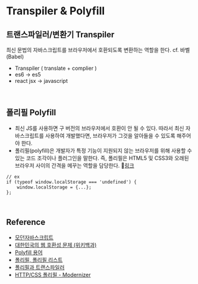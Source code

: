 # Transpiler & Polyfill

## 트랜스파일러/변환기 Transpiler
최신 문법의 자바스크립트를 브라우저에서 호환되도록 변환하는 역할을 한다. cf. 바벨(Babel)

- Transpiler ( translate + complier )
- es6 -> es5
- react jsx -> javascript

<br/>

## 폴리필 Polyfill
- 최신 JS를 사용하면 구 버전의 브라우저에서 호환이 안 될 수 있다. 따라서 최신 자바스크립트를 사용하여 개발했다면, 브라우저가 그것을 알아들을 수 있도록 해주어야 한다.
- 폴리필(polyfill)은 개발자가 특정 기능이 지원되지 않는 브라우저를 위해 사용할 수 있는 코드 조각이나 플러그인을 말한다. 즉, 폴리필은 HTML5 및 CSS3와 오래된 브라우저 사이의 간격을 메꾸는 역할을 담당한다. 🔗[링크](https://webdir.tistory.com/328)

```
// ex
if (typeof window.localStorage === 'undefined') {
	window.localStorage = {...};
};
```

<br/>

## Reference

- [모던자바스크립트](https://ko.javascript.info/polyfills)
- [대한민국의 웹 호환성 문제 (위키백과)](https://ko.wikipedia.org/wiki/%EB%8C%80%ED%95%9C%EB%AF%BC%EA%B5%AD%EC%9D%98_%EC%9B%B9_%ED%98%B8%ED%99%98%EC%84%B1_%EB%AC%B8%EC%A0%9C)
- [Polyfill 용어](https://developer.mozilla.org/ko/docs/Glossary/Polyfill)
- [폴리필, 폴리필 리스트](https://webdir.tistory.com/328)
- [폴리필과 트랜스파일러](https://www.reimaginer.me/entry/ECMAscript-6-%ED%8F%B4%EB%A6%AC%ED%95%84polyfill-%ED%8A%B8%EB%9E%9C%EC%8A%A4%ED%8C%8C%EC%9D%BC%EB%9F%ACtranspiler)
- [HTTP/CSS 폴리필 - Modernizer](https://github.com/Modernizr/Modernizr/wiki/HTML5-Cross-Browser-Polyfills)
